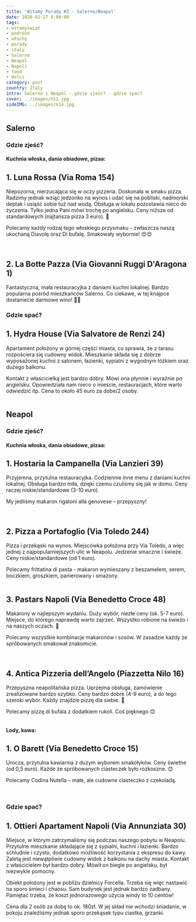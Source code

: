 ```yaml
---
title: 'Witamy Porady #2 - Salerno/Neapol'
date: 2020-02-27 8:00:00
tags:
- witamyświat
- podróże 
- włochy
- porady
- italy
- Salerno
- Neapol
- Napoli
- food
- dolci
category: post
country: Italy
intro: Salerno i Neapol - gdzie zjeść? - gdzie spać?
cover: ../images/n11.jpg
sideIMG: ../images/n14.jpg
---
```

<h2>Salerno</h2>

<h3>Gdzie zjeść?</h3>

<h4 class='subtitle'>Kuchnia włoska, dania obiadowe, pizaa:</h4>

<h2>1. Luna Rossa (Via Roma 154)</h2>

<p>
  Niepozorna, nierzucająca się w oczy pizzeria. Doskonała w smaku pizza. Radzimy jednak wziąć jedzonko na wynos i udać się na pobliski, nadmorski deptak i usiąść sobie tuż nad wodą. Obsługa w lokalu pozostawia nieco do życzenia. Tylko jedna Pani mówi trochę po angielsku. Ceny niższe od standardowych (najtańsza pizza 3 euro). 🍕

  Polecamy każdy rodzaj tego włoskiego przysmaku - zwłaszcza naszą ukochaną Diavolę oraz Di bufalę. Smakowały wybornie! 😍😍
</p>

<div class='flex'>
  <img class='box imageOn' src='../static/posts-images/n1101.jpg' alt=''/>
  <img class='box imageOn' src='../static/posts-images/n1102.jpg' alt=''/>
  <img class='box imageOn' src='../static/posts-images/n1103.jpg' alt=''/>
</div>

<h2>2. La Botte Pazza (Via Giovanni Ruggi D'Aragona 1)</h2>

<p>
  Fantastyczna, mała restauracyjka z daniami kuchni lokalnej. Bardzo popularna pośród mieszkańców Salerno. Co ciekawe, w tej knajpce dostaniecie darmowe wino! 🍷🍷
</p>

<h3>Gdzie spać?</h3>

<h2>1. Hydra House (Via Salvatore de Renzi 24)</h2>

<p>
  Apartament położony w górnej części miasta, co sprawia, że z tarasu rozpościera się cudowny widok. Mieszkanie składa się z dobrze wyposażonej kuchni z salonem, łazienki, sypialni z wygodnym łóżkiem oraz dużego balkonu.

  Kontakt z właścicielką jest bardzo dobry. Mówi ona płynnie i wyraźnie po angielsku. Opowiedziała nam nieco o mieście, restauracjach, które warto odwiedzić itp. Cena to około 45 euro za dobe/2 osoby.
</p>

<div class='backImage backImageOn'>
  <img src='../static/posts-images/n1104.jpg' alt=''/>
</div>

<h2>Neapol</h2>

<h3>Gdzie zjeść?</h3>

<h4 class='subtitle'>Kuchnia włoska, dania obiadowe, pizaa:</h4>

<h2>1. Hostaria la Campanella (Via Lanzieri 39)</h2>

<p>
  Przyjemna, przytulna restauracyjka. Codziennie inne menu z daniami kuchni lokalnej. Obsługa bardzo miła, dzięki czemu czuliśmy się jak w domu. Ceny raczej niskie/standardowe (3-10 euro). 

  My jedliśmy makaron rigatoni alla genovese – przepyszny!
</p>

<div class='flex narrow'>
  <img class='box imageOn' src='../static/posts-images/n1105.jpg' alt=''/>
  <img class='box imageOn' src='../static/posts-images/n1106.jpg' alt=''/>
  <img class='box imageOn' src='../static/posts-images/n1107.jpg' alt=''/>
</div>

<h2>2. Pizza a Portafoglio (Via Toledo 244)</h2>

<p>
  Pizza i przekąski na wynos. Miejscówka położona przy Via Toledo, a więc jednej z najpopularniejszych ulic w Neapolu. Jedzenie smaczne i świeże. Ceny niskie/standardowe (od 1 euro).

  Polecamy frittatina di pasta - makaron wymieszany z beszamelem, serem, boczkiem, groszkiem, panierowany i smażony.
</p>

<div class='backImage '>
  <img src='../static/posts-images/n1108.jpg' alt=''/>
</div>

<h2>3. Pastars Napoli (Via Benedetto Croce 48)</h2>

<p>
  Makarony w najlepszym wydaniu. Duży wybór, niezłe ceny (ok. 5-7 euro). Miejsce, do którego naprawdę warto zajrzeć. Wszystko robione na świeżo i na naszych oczach. 🍝

  Polecamy wszystkie kombinacje makaronów i sosów. W zasadzie każdy ze spróbowanych smakował znakomicie.
</p>

<div class='flex narrow'>
  <img class='box image0' src='../static/posts-images/n1109.jpg' alt=''/>
  <img class='box image0' src='../static/posts-images/n1110.jpg' alt=''/>
  <img class='box image0' src='../static/posts-images/n1111.jpg' alt=''/>
  <img class='box image0' src='../static/posts-images/n1112.jpg' alt=''/>
</div>

<h2>4. Antica Pizzeria dell’Angelo (Piazzetta Nilo 16)</h2>

<p>
  Przepyszna neapolitańska pizza. Uprzejma obsługa, zamówienie zrealizowane bardzo szybko. Ceny bardzo dobre (4-9 euro), a do tego szeroki wybór. Każdy znajdzie pizzę dla siebie. 🍕
  
  Polecamy pizzę di bufala z dodatkiem rukoli. Coś pięknego 😊
</p>

<div class='backImage'>
  <img src='../static/posts-images/n1113.jpg' alt=''/>
</div>

<h4 class='subtitle'>Lody, kawa:</h4>

<h2>1. O Barett (Via Benedetto Croce 15)</h2>

<p>
  Urocza, przytulna kawiarnia z dużym wyborem smakołyków. Ceny świetne (od 0,5 euro). Każde ze spróbowanych ciasteczek było rozkoszne. 😊

  Polecamy Codina Nutella – małe, ale cudowne ciasteczko z czekoladą. 
</p>

<div class='flex narrow'>
  <img class='box image0' src='../static/posts-images/n1114.jpg' alt=''/>
  <img class='box image0' src='../static/posts-images/n1115.jpg' alt=''/>
  <img class='box image0' src='../static/posts-images/n1116.jpg' alt=''/>
</div>

<h3>Gdzie spać?</h3>

<h2>1. Ottieri Apartament Napoli (Via Annunziata 30)</h2>

<p>
  Miejsce, w którym zatrzymaliśmy się podczas naszego pobytu w Neapolu. Przytulne mieszkanie składające się z sypialni, kuchni  i łazienki. Bardzo schludnie i czysto, dodatkowo możliwość korzystania z ekspresu do kawy. Zaletą jest niewątpliwie cudowny widok z balkonu na dachy miasta. Kontakt z właścicielem był bardzo dobry. Mówił on biegle po angielsku, był niezwykle pomocny.

  Obiekt położony jest w pobliżu dzielnicy Forcella. Trzeba się więc nastawić na sporo śmieci i chaosu. Sam budynek jest jednak bardzo zadbany. Pamiętać trzeba, że koszt jednorazowego użycia windy to 10 centów!

  Cena dla 2 osób za dobę to ok. 180zł. W jej skład nie wchodzi śniadanie, w pokoju znaleźliśmy jednak sporo przekąsek typu ciastka, grzanki.
</p>

<div class='backImage backImageOn'>
  <img src='../static/posts-images/n1117.jpg' alt=''/>
</div>